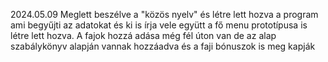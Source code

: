 2024.05.09
Meglett beszélve a "közös nyelv" és létre lett hozva a program ami begyűjti az adatokat és ki is írja vele együtt a fő menu prototípusa is létre lett hozva.
A fajok hozzá adása még fél úton van de az alap szabálykönyv alapján vannak hozzáadva és a faji bónuszok is meg kapják
